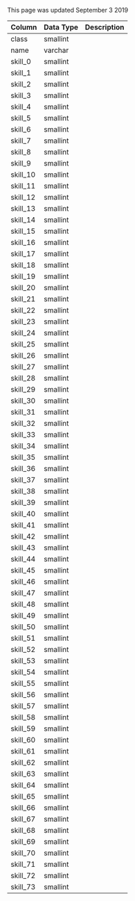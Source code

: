 This page was updated September 3 2019

| Column   | Data Type | Description |
| -------- | --------- | ----------- |
| class    | smallint  |             |
| name     | varchar   |             |
| skill_0  | smallint  |             |
| skill_1  | smallint  |             |
| skill_2  | smallint  |             |
| skill_3  | smallint  |             |
| skill_4  | smallint  |             |
| skill_5  | smallint  |             |
| skill_6  | smallint  |             |
| skill_7  | smallint  |             |
| skill_8  | smallint  |             |
| skill_9  | smallint  |             |
| skill_10 | smallint  |             |
| skill_11 | smallint  |             |
| skill_12 | smallint  |             |
| skill_13 | smallint  |             |
| skill_14 | smallint  |             |
| skill_15 | smallint  |             |
| skill_16 | smallint  |             |
| skill_17 | smallint  |             |
| skill_18 | smallint  |             |
| skill_19 | smallint  |             |
| skill_20 | smallint  |             |
| skill_21 | smallint  |             |
| skill_22 | smallint  |             |
| skill_23 | smallint  |             |
| skill_24 | smallint  |             |
| skill_25 | smallint  |             |
| skill_26 | smallint  |             |
| skill_27 | smallint  |             |
| skill_28 | smallint  |             |
| skill_29 | smallint  |             |
| skill_30 | smallint  |             |
| skill_31 | smallint  |             |
| skill_32 | smallint  |             |
| skill_33 | smallint  |             |
| skill_34 | smallint  |             |
| skill_35 | smallint  |             |
| skill_36 | smallint  |             |
| skill_37 | smallint  |             |
| skill_38 | smallint  |             |
| skill_39 | smallint  |             |
| skill_40 | smallint  |             |
| skill_41 | smallint  |             |
| skill_42 | smallint  |             |
| skill_43 | smallint  |             |
| skill_44 | smallint  |             |
| skill_45 | smallint  |             |
| skill_46 | smallint  |             |
| skill_47 | smallint  |             |
| skill_48 | smallint  |             |
| skill_49 | smallint  |             |
| skill_50 | smallint  |             |
| skill_51 | smallint  |             |
| skill_52 | smallint  |             |
| skill_53 | smallint  |             |
| skill_54 | smallint  |             |
| skill_55 | smallint  |             |
| skill_56 | smallint  |             |
| skill_57 | smallint  |             |
| skill_58 | smallint  |             |
| skill_59 | smallint  |             |
| skill_60 | smallint  |             |
| skill_61 | smallint  |             |
| skill_62 | smallint  |             |
| skill_63 | smallint  |             |
| skill_64 | smallint  |             |
| skill_65 | smallint  |             |
| skill_66 | smallint  |             |
| skill_67 | smallint  |             |
| skill_68 | smallint  |             |
| skill_69 | smallint  |             |
| skill_70 | smallint  |             |
| skill_71 | smallint  |             |
| skill_72 | smallint  |             |
| skill_73 | smallint  |             |